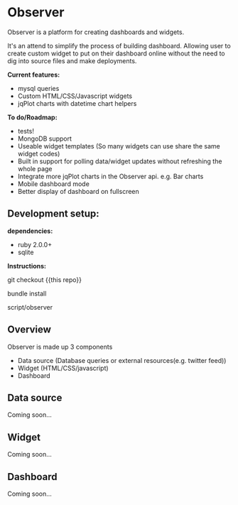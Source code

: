 Observer
============

Observer is a platform for creating dashboards and widgets.

It's an attend to simplify the process of building dashboard.
Allowing user to create custom widget to put on their dashboard online without the need to dig into source files and make deployments.

__Current features:__
- mysql queries
- Custom HTML/CSS/Javascript widgets
- jqPlot charts with datetime chart helpers

__To do/Roadmap:__
- tests!
- MongoDB support
- Useable widget templates (So many widgets can use share the same widget codes)
- Built in support for polling data/widget updates without refreshing the whole page
- Integrate more jqPlot charts in the Observer api. e.g. Bar charts
- Mobile dashboard mode
- Better display of dashboard on fullscreen

Development setup:
--
__dependencies:__
- ruby 2.0.0+
- sqlite

__Instructions:__

git checkout {{this repo}}

bundle install

script/observer


Overview
--

Observer is made up 3 components
- Data source (Database queries or external resources(e.g. twitter feed))
- Widget (HTML/CSS/javascript)
- Dashboard

Data source
---
Coming soon...

Widget
--
Coming soon...

Dashboard
--
Coming soon...


